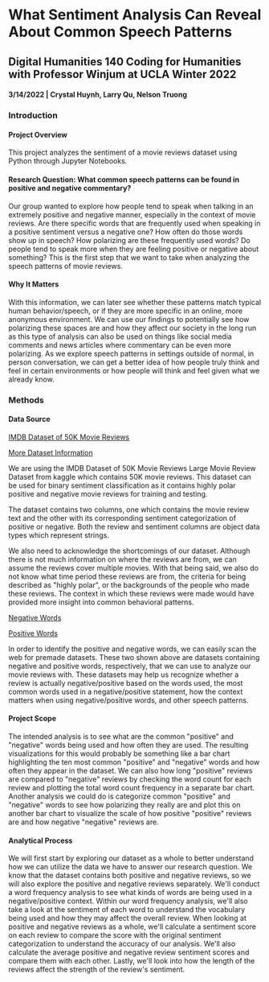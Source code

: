 # What Sentiment Analysis Can Reveal About Common Speech Patterns

## Digital Humanities 140 Coding for Humanities with Professor Winjum at UCLA Winter 2022

#### 3/14/2022 | Crystal Huynh, Larry Qu, Nelson Truong

### Introduction

#### Project Overview
This project analyzes the sentiment of a movie reviews dataset using Python through Jupyter Notebooks. 

#### Research Question: What common speech patterns can be found in positive and negative commentary?
Our group wanted to explore how people tend to speak when talking in an extremely positive and negative manner, especially in the context of movie reviews. Are there specific words that are frequently used when speaking in a positive sentiment versus a negative one? How often do those words show up in speech? How polarizing are these frequently used words? Do people tend to speak more when they are feeling positive or negative about something? This is the first step that we want to take when analyzing the speech patterns of movie reviews.

#### Why It Matters
With this information, we can later see whether these patterns match typical human behavior/speech, or if they are more specific in an online, more anonymous environment. We can use our findings to potentially see how polarizing these spaces are and how they affect our society in the long run as this type of analysis can also be used on things like social media comments and news articles where commentary can be even more polarizing. As we explore speech patterns in settings outside of normal, in person conversation, we can get a better idea of how people truly think and feel in certain environments or how people will think and feel given what we already know. 

### Methods

#### Data Source
[IMDB Dataset of 50K Movie Reviews](https://www.kaggle.com/lakshmi25npathi/imdb-dataset-of-50k-movie-reviews)

[More Dataset Information](http://ai.stanford.edu/~amaas/data/sentiment/)

We are using the IMDB Dataset of 50K Movie Reviews Large Movie Review Dataset from kaggle which contains 50K movie reviews. This dataset can be used for binary sentiment classification as it contains highly polar positive and negative movie reviews for training and testing.

The dataset contains two columns, one which contains the movie review text and the other with its corresponding sentiment categorization of positive or negative. Both the review and sentiment columns are object data types which represent strings.

We also need to acknowledge the shortcomings of our dataset. Although there is not much information on where the reviews are from, we can assume the reviews cover multiple movies. With that being said, we also do not know what time period these reviews are from, the criteria for being described as "highly polar", or the backgrounds of the people who made these reviews. The context in which these reviews were made would have provided more insight into common behavioral patterns.  

[Negative Words](https://gist.github.com/mkulakowski2/4289441)

[Positive Words](https://gist.github.com/mkulakowski2/4289437)

In order to identify the positive and negative words, we can easily scan the web for premade datasets. These two shown above are datasets containing negative and positive words, respectively, that we can use to analyze our movie reviews with. These datasets may help us recognize whether a review is actually negative/positive based on the words used, the most common words used in a negative/positive statement, how the context matters when using negative/positive words, and other speech patterns.

#### Project Scope
The intended analysis is to see what are the common "positive" and "negative" words being used and how often they are used. The resulting visualizations for this would probably be something like a bar chart highlighting the ten most common "positive" and "negative" words and how often they appear in the dataset. We can also how long "positive" reviews are compared to "negative" reviews by checking the word count for each review and plotting the total word count frequency in a separate bar chart. Another analysis we could do is categorize common "positive" and "negative" words to see how polarizing they really are and plot this on another bar chart to visualize the scale of how positive "positive" reviews are and how negative "negative" reviews are.

#### Analytical Process
We will first start by exploring our dataset as a whole to better understand how we can utilize the data we have to answer our research question. We know that the dataset contains both positive and negative reviews, so we will also explore the positive and negative reviews separately. We'll conduct a word frequency analysis to see what kinds of words are being used in a negative/positive context. Within our word frequency analysis, we'll also take a look at the sentiment of each word to understand the vocabulary being used and how they may affect the overall review. When looking at positive and negative reviews as a whole, we'll calculate a sentiment score on each review to compare the score with the original sentiment categorization to understand the accuracy of our analysis. We'll also calculate the average positive and negative review sentiment scores and compare them with each other. Lastly, we'll look into how the length of the reviews affect the strength of the review's sentiment.
